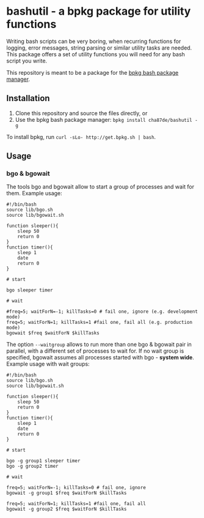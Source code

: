 # bashutil - a bpkg package for utility functions

Writing bash scripts can be very boring, when recurring functions for logging, error messages, string parsing or similar utility tasks are needed. This package offers a set
of utility functions you will need for any bash script you write.

This repository is meant to be a package for the [bpkg bash package manager](http://www.bpkg.sh/).


## Installation

 1. Clone this repository and source the files directly, or
 2. Use the bpkg bash package manager: `bpkg install cha87de/bashutil -g`

To install bpkg, run `curl -sLo- http://get.bpkg.sh | bash`.

## Usage


### bgo & bgowait

The tools bgo and bgowait allow to start a group of processes and wait for them. Example usage:

```
#!/bin/bash
source lib/bgo.sh
source lib/bgowait.sh

function sleeper(){
    sleep 50
    return 0
}
function timer(){
    sleep 1
    date
    return 0
}

# start

bgo sleeper timer

# wait

#freq=5; waitForN=-1; killTasks=0 # fail one, ignore (e.g. development mode)
freq=5; waitForN=1; killTasks=1 #fail one, fail all (e.g. production mode)
bgowait $freq $waitForN $killTasks
```

The option `--waitgroup` allows to run more than one bgo & bgowait pair in parallel, with a different set of processes to wait for. If no wait group is specified, bgowait assumes all processes started with bgo - **system wide**.
Example usage with wait groups:

```
#!/bin/bash
source lib/bgo.sh
source lib/bgowait.sh

function sleeper(){
    sleep 50
    return 0
}
function timer(){
    sleep 1
    date
    return 0
}

# start

bgo -g group1 sleeper timer
bgo -g group2 timer

# wait

freq=5; waitForN=-1; killTasks=0 # fail one, ignore
bgowait -g group1 $freq $waitForN $killTasks

freq=5; waitForN=1; killTasks=1 #fail one, fail all
bgowait -g group2 $freq $waitForN $killTasks
```